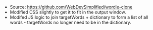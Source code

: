 - Source: https://github.com/WebDevSimplified/wordle-clone
- Modified CSS slightly to get it to fit in the output window.
- Modifed JS logic to join targetWords + dictionary to form a list of all words - targetWords no longer need to be in the dictionary.
